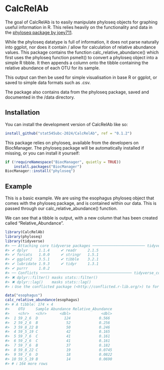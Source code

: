 
<!-- README.md is generated from README.Rmd. Please edit that file -->

# CalcRelAb

<!-- badges: start -->
<!-- badges: end -->

The goal of CalcRelAb is to easily manipulate phyloseq objects for
graphing useful information in R. This relies heavily on the
functionality and data in the [phyloseq package by
joey711](https://joey711.github.io/phyloseq/).

While the phyloseq datatype is full of information, it does not parse
naturally into ggplot, nor does it contain / allow for calculation of
relative abundance values. This package contains the function
calc_relative_abundance() which first uses the phyloseq function
psmelt() to convert a phyloseq object into a simple R tibble. It then
appends a column onto the tibble containing the relative abundance of
each OTU for its sample.

This output can then be used for simple visualisation in base R or
ggplot, or saved to simple data formats such as .csv.

The package also contains data from the phyloseq package, saved and
documented in the /data directory.

## Installation

You can install the development version of CalcRelAb like so:

``` r
install_github("stat545ubc-2024/CalcRelAb", ref = "0.1.2")
```

This package relies on phyloseq, available from the developers on
BiocManager. The phyloseq package will be automatically installed if
missing, or you can install it yourself:

``` r
if (!requireNamespace("BiocManager", quietly = TRUE))
    install.packages("BiocManager")
BiocManager::install("phyloseq")
```

## Example

This is a basic example. We are using the esophagus phyloseq object that
comes with the phyloseq package, and is contained within our data. This
is passed through our calc_relative_abundance() function.

We can see that a tibble is output, with a new column that has been
created called “Relative_Abundance”.

``` r
library(CalcRelAb)
library(phyloseq)
library(tidyverse)
#> ── Attaching core tidyverse packages ──────────────────────── tidyverse 2.0.0 ──
#> ✔ dplyr     1.1.4     ✔ readr     2.1.5
#> ✔ forcats   1.0.0     ✔ stringr   1.5.1
#> ✔ ggplot2   3.5.1     ✔ tibble    3.2.1
#> ✔ lubridate 1.9.3     ✔ tidyr     1.3.1
#> ✔ purrr     1.0.2     
#> ── Conflicts ────────────────────────────────────────── tidyverse_conflicts() ──
#> ✖ dplyr::filter() masks stats::filter()
#> ✖ dplyr::lag()    masks stats::lag()
#> ℹ Use the conflicted package (<http://conflicted.r-lib.org/>) to force all conflicts to become errors

data("esophagus")
calc_relative_abundance(esophagus)
#> # A tibble: 174 × 4
#>    OTU     Sample Abundance Relative_Abundance
#>    <chr>   <chr>      <dbl>              <dbl>
#>  1 59_2_6  D            124             0.566 
#>  2 59_2_6  B             52             0.256 
#>  3 59_8_22 B             50             0.246 
#>  4 59_5_19 C             42             0.165 
#>  5 59_7_6  C             41             0.161 
#>  6 59_2_6  C             41             0.161 
#>  7 59_7_6  B             37             0.182 
#>  8 59_8_22 C             19             0.0745
#>  9 59_7_6  D             18             0.0822
#> 10 59_5_19 B             14             0.0690
#> # ℹ 164 more rows
```
